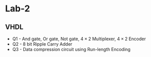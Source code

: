 # Lab-2
## VHDL

- Q1 - And gate, Or gate, Not gate, $4 \times 2$ Multiplexer, $4 \times 2$ Encoder
- Q2 - $8$ bit Ripple Carry Adder 
- Q3 - Data compression circuit using Run-length Encoding